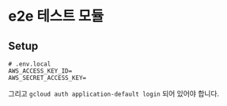 # e2e 테스트 모듈

## Setup

```env
# .env.local
AWS_ACCESS_KEY_ID=
AWS_SECRET_ACCESS_KEY=
```

그리고 `gcloud auth application-default login` 되어 있어야 합니다.
